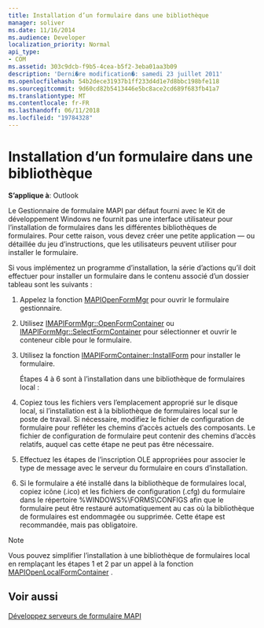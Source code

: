 ```yaml
---
title: Installation d’un formulaire dans une bibliothèque
manager: soliver
ms.date: 11/16/2014
ms.audience: Developer
localization_priority: Normal
api_type:
- COM
ms.assetid: 303c9dcb-f9b5-4cea-b5f2-3eba01aa3b09
description: 'Derni�re modification�: samedi 23 juillet 2011'
ms.openlocfilehash: 54b2dece31937b1ff233d4d1e7d8bbc198bfe118
ms.sourcegitcommit: 9d60cd82b5413446e5bc8ace2cd689f683fb41a7
ms.translationtype: MT
ms.contentlocale: fr-FR
ms.lasthandoff: 06/11/2018
ms.locfileid: "19784328"
---
```

# <a name="installing-a-form-into-a-library"></a>Installation d’un formulaire dans une bibliothèque

  
  
**S’applique à**: Outlook 
  
Le Gestionnaire de formulaire MAPI par défaut fourni avec le Kit de développement Windows ne fournit pas une interface utilisateur pour l’installation de formulaires dans les différentes bibliothèques de formulaires. Pour cette raison, vous devez créer une petite application — ou détaillée du jeu d’instructions, que les utilisateurs peuvent utiliser pour installer le formulaire.
  
Si vous implémentez un programme d’installation, la série d’actions qu’il doit effectuer pour installer un formulaire dans le contenu associé d’un dossier tableau sont les suivants :
  
1. Appelez la fonction [MAPIOpenFormMgr](mapiopenformmgr.md) pour ouvrir le formulaire gestionnaire. 
    
2. Utilisez [IMAPIFormMgr::OpenFormContainer](imapiformmgr-openformcontainer.md) ou [IMAPIFormMgr::SelectFormContainer](imapiformmgr-selectformcontainer.md) pour sélectionner et ouvrir le conteneur cible pour le formulaire. 
    
3. Utilisez la fonction [IMAPIFormContainer::InstallForm](imapiformcontainer-installform.md) pour installer le formulaire. 
    
    Étapes 4 à 6 sont à l’installation dans une bibliothèque de formulaires local :
    
4. Copiez tous les fichiers vers l’emplacement approprié sur le disque local, si l’installation est à la bibliothèque de formulaires local sur le poste de travail. Si nécessaire, modifiez le fichier de configuration de formulaire pour refléter les chemins d’accès actuels des composants. Le fichier de configuration de formulaire peut contenir des chemins d’accès relatifs, auquel cas cette étape ne peut pas être nécessaire.
    
5. Effectuez les étapes de l’inscription OLE appropriées pour associer le type de message avec le serveur du formulaire en cours d’installation.
    
6. Si le formulaire a été installé dans la bibliothèque de formulaires local, copiez icône (.ico) et les fichiers de configuration (.cfg) du formulaire dans le répertoire %WINDOWS%\FORMS\CONFIGS afin que le formulaire peut être restauré automatiquement au cas où la bibliothèque de formulaires est endommagée ou supprimée. Cette étape est recommandée, mais pas obligatoire.
    
> [!NOTE]
> Vous pouvez simplifier l’installation à une bibliothèque de formulaires local en remplaçant les étapes 1 et 2 par un appel à la fonction [MAPIOpenLocalFormContainer](mapiopenlocalformcontainer.md) . 
  
## <a name="see-also"></a>Voir aussi



[Développez serveurs de formulaire MAPI](developing-mapi-form-servers.md)

